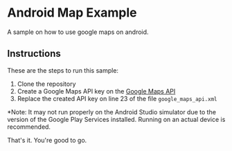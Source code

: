 # Android Map Example
A sample on how to use google maps on android.

## Instructions
These are the steps to run this sample:
1) Clone the repository
2) Create a Google Maps API key on the [Google Maps API](https://developers.google.com/maps/documentation/android-api/)
3) Replace the created API key on line 23 of the file `google_maps_api.xml`

*Note: It may not run properly on the Android Studio simulator due to the version of the Google Play Services installed. Running on an actual device is recommended.

That's it. You're good to go.
